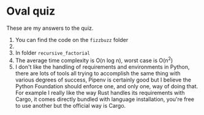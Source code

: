 Oval quiz
=========

These are my answers to the quiz.

1. You can find the code on the `fizzbuzz` folder
2.
3. In folder `recursive_factorial`
4. The average time complexity is O(n log n), worst case is O(n<sup>2</sup>)
5. I don't like the handling of requirements and environments in Python, there are lots of tools all trying to accomplish the same thing with various degrees of success, Pipenv is certainly good but I believe the Python Foundation should enforce one, and only one, way of doing that. For example I really like the way Rust handles its requirements with Cargo, it comes directly bundled with language installation, you're free to use another but the official way is Cargo.
